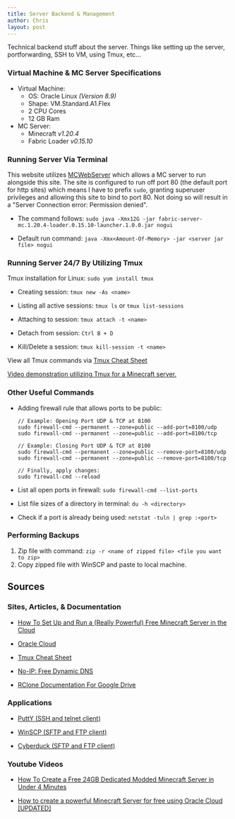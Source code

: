 ```yaml
---
title: Server Backend & Management
author: Chris
layout: post
---
```


Technical backend stuff about the server. Things like setting up the server, portforwarding, SSH to VM, using Tmux, etc...

### Virtual Machine & MC Server Specifications

- Virtual Machine:
    - OS: Oracle Linux *(Version 8.9)*
    - Shape: VM.Standard.A1.Flex
    - 2 CPU Cores
    - 12 GB Ram
- MC Server:
    - Minecraft *v1.20.4*
    - Fabric Loader *v0.15.10*

### Running Server Via Terminal

This website utilizes [MCWebServer](https://modrinth.com/mod/mcwebserver) which allows a MC server to run alongside this site. The site is configured to run off port 80 (the default port for http sites) which means I have to prefix `sudo`, granting superuser privileges and allowing this site to bind to port 80. Not doing so will result in a "Server Connection error: Permission denied".

- The command follows: `sudo java -Xmx12G -jar fabric-server-mc.1.20.4-loader.0.15.10-launcher.1.0.0.jar nogui`

- Default run command: `java -Xmx<Amount-Of-Memory> -jar <server jar file> nogui`

### Running Server 24/7 By Utilizing Tmux

Tmux installation for Linux: ```sudo yum install tmux```

- Creating session: `tmux new -As <name>`

- Listing all active sessions: `tmux ls` or `tmux list-sessions`

- Attaching to session: `tmux attach -t <name>`

- Detach from session: `Ctrl B + D`

- Kill/Delete a session: `tmux kill-session -t <name>`

View all Tmux commands via [Tmux Cheat Sheet](https://tmuxcheatsheet.com/)

[Video demonstration utilizing Tmux for a Minecraft server.](https://youtu.be/asjKcpXEXqo?si=gE96U4Jt0Wc15WB_&t=1234)

### Other Useful Commands

- Adding firewall rule that allows ports to be public: 
    ```
    // Example: Opening Port UDP & TCP at 8100
    sudo firewall-cmd --permanent --zone=public --add-port=8100/udp
    sudo firewall-cmd --permanent --zone=public --add-port=8100/tcp

    // Example: Closing Port UDP & TCP at 8100
    sudo firewall-cmd --permanent --zone=public --remove-port=8100/udp
    sudo firewall-cmd --permanent --zone=public --remove-port=8100/tcp
    
    // Finally, apply changes:
    sudo firewall-cmd --reload
    ```

- List all open ports in firewall: `sudo firewall-cmd --list-ports`

- List file sizes of a directory in terminal: `du -h <directory>`

- Check if a port is already being used: `netstat -tuln | grep :<port>`

### Performing Backups

1. Zip file with command: `zip -r <name of zipped file> <file you want to zip>`
2. Copy zipped file with WinSCP and paste to local machine.

## Sources

### Sites, Articles, & Documentation

- [How To Set Up and Run a (Really Powerful) Free Minecraft Server in the Cloud](https://blogs.oracle.com/developers/post/how-to-set-up-and-run-a-really-powerful-free-minecraft-server-in-the-cloud#sign-up-for-an-always-free-account)

- [Oracle Cloud](https://www.oracle.com/cloud/)

- [Tmux Cheat Sheet](https://tmuxcheatsheet.com/)

- [No-IP: Free Dynamic DNS](https://www.noip.com/)

- [RClone Documentation For Google Drive](https://rclone.org/drive/)

### Applications

- [PuttY (SSH and telnet client)](https://www.putty.org/)

- [WinSCP (SFTP and FTP client)](https://winscp.net/eng/index.php)

- [Cyberduck (SFTP and FTP client)](https://cyberduck.io/)

### Youtube Videos

- [How To Create a Free 24GB Dedicated Modded Minecraft Server in Under 4 Minutes](https://www.youtube.com/watch?v=_Hi3EaQtOKo)

- [How to create a powerful Minecraft Server for free using Oracle Cloud [UPDATED]](https://youtu.be/0kFjEUDJexI?si=O6uXX83iDlCMBFcl)